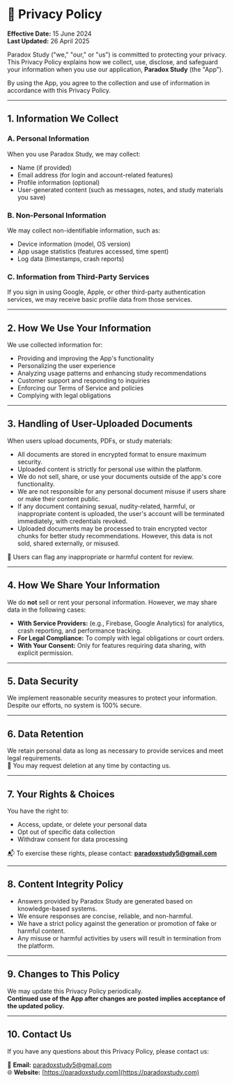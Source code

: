 # 🔐 Privacy Policy

**Effective Date:** 15 June 2024  
**Last Updated:** 26 April 2025

Paradox Study ("we," "our," or "us") is committed to protecting your privacy. This Privacy Policy explains how we collect, use, disclose, and safeguard your information when you use our application, **Paradox Study** (the "App").

By using the App, you agree to the collection and use of information in accordance with this Privacy Policy.

---

## 1. Information We Collect

### A. Personal Information
When you use Paradox Study, we may collect:
- Name (if provided)
- Email address (for login and account-related features)
- Profile information (optional)
- User-generated content (such as messages, notes, and study materials you save)

### B. Non-Personal Information
We may collect non-identifiable information, such as:
- Device information (model, OS version)
- App usage statistics (features accessed, time spent)
- Log data (timestamps, crash reports)

### C. Information from Third-Party Services
If you sign in using Google, Apple, or other third-party authentication services, we may receive basic profile data from those services.

---

## 2. How We Use Your Information

We use collected information for:
- Providing and improving the App's functionality
- Personalizing the user experience
- Analyzing usage patterns and enhancing study recommendations
- Customer support and responding to inquiries
- Enforcing our Terms of Service and policies
- Complying with legal obligations

---

## 3. Handling of User-Uploaded Documents

When users upload documents, PDFs, or study materials:
- All documents are stored in encrypted format to ensure maximum security.
- Uploaded content is strictly for personal use within the platform.
- We do not sell, share, or use your documents outside of the app's core functionality.
- We are not responsible for any personal document misuse if users share or make their content public.
- If any document containing sexual, nudity-related, harmful, or inappropriate content is uploaded, the user's account will be terminated immediately, with credentials revoked.
- Uploaded documents may be processed to train encrypted vector chunks for better study recommendations. However, this data is not sold, shared externally, or misused.

🔘 Users can flag any inappropriate or harmful content for review.

---

## 4. How We Share Your Information

We do **not** sell or rent your personal information. However, we may share data in the following cases:
- **With Service Providers:** (e.g., Firebase, Google Analytics) for analytics, crash reporting, and performance tracking.
- **For Legal Compliance:** To comply with legal obligations or court orders.
- **With Your Consent:** Only for features requiring data sharing, with explicit permission.

---

## 5. Data Security

We implement reasonable security measures to protect your information. Despite our efforts, no system is 100% secure.

---

## 6. Data Retention

We retain personal data as long as necessary to provide services and meet legal requirements.  
📌 You may request deletion at any time by contacting us.

---

## 7. Your Rights & Choices

You have the right to:
- Access, update, or delete your personal data
- Opt out of specific data collection
- Withdraw consent for data processing

📬 To exercise these rights, please contact: **paradoxstudy5@gmail.com**

---

## 8. Content Integrity Policy

- Answers provided by Paradox Study are generated based on knowledge-based systems.
- We ensure responses are concise, reliable, and non-harmful.
- We have a strict policy against the generation or promotion of fake or harmful content.
- Any misuse or harmful activities by users will result in termination from the platform.

---

## 9. Changes to This Policy

We may update this Privacy Policy periodically.  
**Continued use of the App after changes are posted implies acceptance of the updated policy.**

---

## 10. Contact Us

If you have any questions about this Privacy Policy, please contact us:

📧 **Email:** [paradoxstudy5@gmail.com](mailto:paradoxstudy5@gmail.com)  
🌐 **Website:** [https://paradoxstudy.com](https://paradoxstudy.com)
